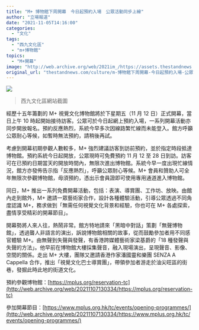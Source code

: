 ```yaml
---
title: "M+ 博物館下周開幕　今日起預約入場　公眾活動同步上線"
author: "立場報道"
date: "2021-11-05T14:16:00"
categories:
  - "文化"
tags:
  - "西九文化區"
  - "m+博物館"
topics:
  - "M+開幕"
image: "http://web.archive.org/web/2021im_/https://assets.thestandnews.com/media/photos/Layer_1_jJxOYFE.png"
original_url: "thestandnews.com/culture/m-博物館下周開幕-今日起預約入場-公眾活動同步上線"
---
```

![](http://web.archive.org/web/2021im_/https://assets.thestandnews.com/media/photos/Layer_1_jJxOYFE.png)
> 西九文化區網站截圖

經歷十五年籌劃的 M+ 視覺文化博物館將於下星期五（11 月 12 日）正式開幕，當日上午 10 時起開始接待訪客。公眾可於今日起網上預約入場，一系列開幕活動亦同步開放報名。預約反應熱烈，系統今早多次因線路繁忙線而未能登入。館方呼籲公眾耐心等候，如暫時無法預約，請稍後再試。

考慮到開幕初期參觀人數較多，M+ 強烈建議訪客到訪前預約，並於指定時段抵達博物館。預約系統今日起開放，公眾現時可免費預約 11 月 12 至 28 日到訪。訪客可在已預約日期當天的開放時間內，無限次進出博物館。系統今早一度出現忙線情況，館方亦發佈告示指「反應熱烈」，呼籲公眾耐心等候。M+ 會員和贊助人可全年無限次參觀博物館，毋須預約，憑出示會員證即可使用專用通道進入博物館。

同日，M+ 推出一系列免費開幕活動，包括：表演、導賞團、工作坊、放映。由館內走到館外，M+ 邀請一眾藝術家合作，設計各種體驗活動，引導公眾透過不同角度認識 M+，務求做到「無需任何視覺文化背景和經驗，你也可在 M+ 各處探索，盡情享受精彩的開幕節目」。

開幕勢將人來人往，熱鬧非常。館方特地請來「黑暗中對話」策劃「無聲博物館」，透過聾人非語言的演出，訴說博物館相關的故事，從而鼓勵參加者用不同感官體驗 M+。由無聲到失聲與發聲，有香港跨媒體藝術家梁基爵的「18 種發聲與失聲的方法」。他早前在博物館大樓採集聲音，融入現場演出，呈現聲音、影像、空間的關係。走出 M+ 大樓，團隊又邀請香港作家潘國靈和樂團 SENZA A Cappella 合作，推出「視覺文化巴士導賞團」，帶領參加者游走於油尖旺區的街巷，發掘此時此地的街道文化。

預約參觀博物館：[https://mplus.org/reservation-tc](http://web.archive.org/web/20211107130334/https://mplus.org/reservation-tc)

參加開幕節目：[https://www.mplus.org.hk/tc/events/opening-programmes/](http://web.archive.org/web/20211107130334/https://www.mplus.org.hk/tc/events/opening-programmes/)